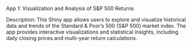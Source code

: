 App 1: Visualization and Analysis of S&P 500 Returns

Description:  This Shiny app allows users to explore and visualize historical data and trends of the Standard & Poor’s 500 (S&P 500) market index. The app provides interactive visualizations and statistical insights, including daily closing prices and multi-year return calculations.
